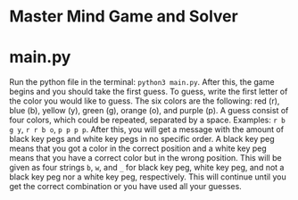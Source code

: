 # Master Mind Game and Solver

# main.py

Run the python file in the terminal: `python3 main.py`. After this, the game begins and you should take the first guess. To guess, write the first letter of the color you would like to guess. The six colors are the following: red (r), blue (b), yellow (y), green (g), orange (o), and purple (p). A guess consist of four colors, which could be repeated, separated by a space. Examples: `r b g y`, `r r b o`, `p p p p`. After this, you will get a message with the amount of black key pegs and white key pegs in no specific order. A black key peg means that you got a color in the correct position and a white key peg means that you have a correct color but in the wrong position. This will be given as four strings `b`, `w`, and `_` for black key peg, white key peg, and not a black key peg nor a white key peg, respectively. This will continue until you get the correct combination or you have used all your guesses.



